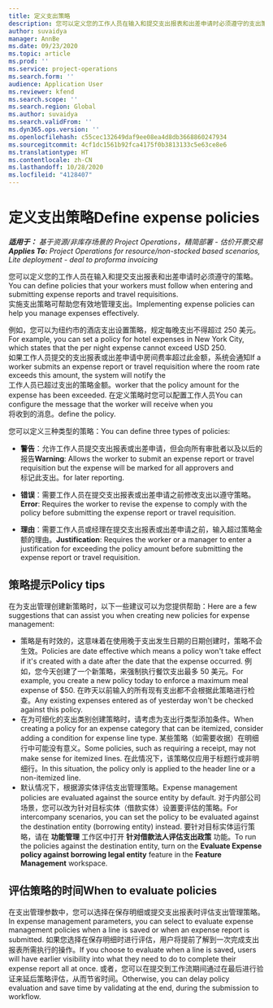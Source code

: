 ```yaml
---
title: 定义支出策略
description: 您可以定义您的工作人员在输入和提交支出报表和出差申请时必须遵守的支出策略。
author: suvaidya
manager: AnnBe
ms.date: 09/23/2020
ms.topic: article
ms.prod: ''
ms.service: project-operations
ms.search.form: ''
audience: Application User
ms.reviewer: kfend
ms.search.scope: ''
ms.search.region: Global
ms.author: suvaidya
ms.search.validFrom: ''
ms.dyn365.ops.version: ''
ms.openlocfilehash: c55cec132649daf9ee08ea4d8db3668860247934
ms.sourcegitcommit: 4cf1dc1561b92fca4175f0b3813133c5e63ce8e6
ms.translationtype: HT
ms.contentlocale: zh-CN
ms.lasthandoff: 10/28/2020
ms.locfileid: "4128407"
---
```

# <a name="define-expense-policies"></a><span data-ttu-id="bc3df-103">定义支出策略</span><span class="sxs-lookup"><span data-stu-id="bc3df-103">Define expense policies</span></span>

<span data-ttu-id="bc3df-104">_**适用于：** 基于资源/非库存场景的 Project Operations，精简部署 - 估价开票交易_</span><span class="sxs-lookup"><span data-stu-id="bc3df-104">_**Applies To:** Project Operations for resource/non-stocked based scenarios, Lite deployment - deal to proforma invoicing_</span></span>

<span data-ttu-id="bc3df-105">您可以定义您的工作人员在输入和提交支出报表和出差申请时必须遵守的策略。</span><span class="sxs-lookup"><span data-stu-id="bc3df-105">You can define policies that your workers must follow when entering and submitting expense reports and travel requisitions.</span></span>         
<span data-ttu-id="bc3df-106">实施支出策略可帮助您有效地管理支出。</span><span class="sxs-lookup"><span data-stu-id="bc3df-106">Implementing expense policies can help you manage expenses effectively.</span></span>         

<span data-ttu-id="bc3df-107">例如，您可以为纽约市的酒店支出设置策略，规定每晚支出不得超过 250 美元。</span><span class="sxs-lookup"><span data-stu-id="bc3df-107">For example, you can set a policy for hotel expenses in New York City, which states that the per night expense cannot exceed USD 250.</span></span>       
<span data-ttu-id="bc3df-108">如果工作人员提交的支出报表或出差申请中房间费率超过此金额，系统会通知</span><span class="sxs-lookup"><span data-stu-id="bc3df-108">If a worker submits an expense report or travel requisition where the room rate exceeds this amount, the system will notify the</span></span>         
<span data-ttu-id="bc3df-109">工作人员已超过支出的策略金额。</span><span class="sxs-lookup"><span data-stu-id="bc3df-109">worker that the policy amount for the expense has been exceeded.</span></span> <span data-ttu-id="bc3df-110">在定义策略时您可以配置工作人员</span><span class="sxs-lookup"><span data-stu-id="bc3df-110">You can configure the message that the worker will receive when you</span></span>        
<span data-ttu-id="bc3df-111">将收到的消息。</span><span class="sxs-lookup"><span data-stu-id="bc3df-111">define the policy.</span></span>      
        
<span data-ttu-id="bc3df-112">您可以定义三种类型的策略：</span><span class="sxs-lookup"><span data-stu-id="bc3df-112">You can define three types of policies:</span></span>         
        
- <span data-ttu-id="bc3df-113">**警告**：允许工作人员提交支出报表或出差申请，但会向所有审批者以及以后的报告</span><span class="sxs-lookup"><span data-stu-id="bc3df-113">**Warning**: Allows the worker to submit an expense report or travel requisition but the expense will be marked for all approvers and</span></span>         
  <span data-ttu-id="bc3df-114">标记此支出。</span><span class="sxs-lookup"><span data-stu-id="bc3df-114">for later reporting.</span></span>        

- <span data-ttu-id="bc3df-115">**错误**：需要工作人员在提交支出报表或出差申请之前修改支出以遵守策略。</span><span class="sxs-lookup"><span data-stu-id="bc3df-115">**Error**: Requires the worker to revise the expense to comply with the policy before submitting the expense report or travel requisition.</span></span>        
 
 - <span data-ttu-id="bc3df-116">**理由**：需要工作人员或经理在提交支出报表或出差申请之前，输入超过策略金额的理由。</span><span class="sxs-lookup"><span data-stu-id="bc3df-116">**Justification**: Requires the worker or a manager to enter a justification for exceeding the policy amount before submitting the expense report or travel requisition.</span></span>        

## <a name="policy-tips"></a><span data-ttu-id="bc3df-117">策略提示</span><span class="sxs-lookup"><span data-stu-id="bc3df-117">Policy tips</span></span>
<span data-ttu-id="bc3df-118">在为支出管理创建新策略时，以下一些建议可以为您提供帮助：</span><span class="sxs-lookup"><span data-stu-id="bc3df-118">Here are a few suggestions that can assist you when creating new policies for expense management:</span></span> 

- <span data-ttu-id="bc3df-119">策略是有时效的，这意味着在使用晚于支出发生日期的日期创建时，策略不会生效。</span><span class="sxs-lookup"><span data-stu-id="bc3df-119">Policies are date effective which means a policy won't take effect if it's created with a date after the date that the expense occurred.</span></span> <span data-ttu-id="bc3df-120">例如，您今天创建了一个新策略，来强制执行餐饮支出最多 50 美元。</span><span class="sxs-lookup"><span data-stu-id="bc3df-120">For example, you create a new policy today to enforce a maximum meal expense of $50.</span></span> <span data-ttu-id="bc3df-121">在昨天以前输入的所有现有支出都不会根据此策略进行检查。</span><span class="sxs-lookup"><span data-stu-id="bc3df-121">Any existing expenses entered as of yesterday won't be checked against this policy.</span></span>
- <span data-ttu-id="bc3df-122">在为可细化的支出类别创建策略时，请考虑为支出行类型添加条件。</span><span class="sxs-lookup"><span data-stu-id="bc3df-122">When creating a policy for an expense category that can be itemized, consider adding a condition for expense line type.</span></span> <span data-ttu-id="bc3df-123">某些策略（如需要收据）在明细行中可能没有意义。</span><span class="sxs-lookup"><span data-stu-id="bc3df-123">Some policies, such as requiring a receipt, may not make sense for itemized lines.</span></span> <span data-ttu-id="bc3df-124">在此情况下，该策略仅应用于标题行或非明细行。</span><span class="sxs-lookup"><span data-stu-id="bc3df-124">In this situation, the policy only is applied to the header line or a non-itemized line.</span></span> 
- <span data-ttu-id="bc3df-125">默认情况下，根据源实体评估支出管理策略。</span><span class="sxs-lookup"><span data-stu-id="bc3df-125">Expense management policies are evaluated against the source entity by default.</span></span> <span data-ttu-id="bc3df-126">对于内部公司场景，您可以改为针对目标实体（借款实体）设置要评估的策略。</span><span class="sxs-lookup"><span data-stu-id="bc3df-126">For intercompany scenarios, you can set the policy to be evaluated against the destination entity (borrowing entity) instead.</span></span> <span data-ttu-id="bc3df-127">要针对目标实体运行策略，请在 **功能管理** 工作区中打开 **针对借款法人评估支出政策** 功能。</span><span class="sxs-lookup"><span data-stu-id="bc3df-127">To run the policies against the destination entity, turn on the **Evaluate Expense policy against borrowing legal entity** feature in the **Feature Management** workspace.</span></span>

## <a name="when-to-evaluate-policies"></a><span data-ttu-id="bc3df-128">评估策略的时间</span><span class="sxs-lookup"><span data-stu-id="bc3df-128">When to evaluate policies</span></span>

<span data-ttu-id="bc3df-129">在支出管理参数中，您可以选择在保存明细或提交支出报表时评估支出管理策略。</span><span class="sxs-lookup"><span data-stu-id="bc3df-129">In expense management parameters, you can select to evaluate expense management policies when a line is saved or when an expense report is submitted.</span></span> <span data-ttu-id="bc3df-130">如果您选择在保存明细时进行评估，用户将提前了解到一次完成支出报表所需执行的操作。</span><span class="sxs-lookup"><span data-stu-id="bc3df-130">If you choose to evaluate when a line is saved, users will have earlier visibility into what they need to do to complete their expense report all at once.</span></span> <span data-ttu-id="bc3df-131">或者，您可以在提交到工作流期间通过在最后进行验证来延后策略评估，从而节省时间。</span><span class="sxs-lookup"><span data-stu-id="bc3df-131">Otherwise, you can delay policy evaluation and save time by validating at the end, during the submission to workflow.</span></span>
